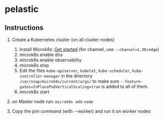 # pelastic


## Instructions
1. Create a Kubernetes cluster (on all cluster nodes)
    1. Install Microk8s: [Get started](https://microk8s.io/docs/getting-started) (for channel, use `--channel=1.30/edge`)
    2. microk8s enable dns
    3. microk8s enable observability
    4. microk8s stop
    5. Edit the files `kube-apiserver`, `kubelet`, `kube-scheduler`, `kube-controller-manager` in the directory `/var/snap/microk8s/current/args/` to make sure `--feature-gates=InPlacePodVerticalScaling=true` is added to all of them.
    6. microk8s start

2. on Master node run: `microk8s add-node`
3. Copy the join command (with --worker) and run it on worker nodes

